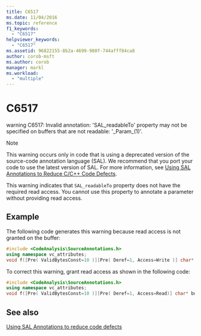 ```yaml
---
title: C6517
ms.date: 11/04/2016
ms.topic: reference
f1_keywords:
  - "C6517"
helpviewer_keywords:
  - "C6517"
ms.assetid: 96822155-8b2a-4699-980f-744afff84ca8
author: corob-msft
ms.author: corob
manager: markl
ms.workload:
  - "multiple"
---
```

# C6517
warning C6517: Invalid annotation: 'SAL_readableTo' property may not be specified on buffers that are not readable: '\_Param\_(1)'.

> [!NOTE]
> This warning occurs only in code that is using a deprecated version of the source-code annotation language (SAL). We recommend that you port your code to use the latest version of SAL. For more information, see [Using SAL Annotations to Reduce C/C++ Code Defects](../code-quality/using-sal-annotations-to-reduce-c-cpp-code-defects.md).

 This warning indicates that `SAL_readableTo` property does not have the required read access. You cannot use this property to annotate a parameter without providing read access.

## Example
 The following code generates this warning because read access is not granted on the buffer:

```cpp
#include <CodeAnalysis\SourceAnnotations.h>
using namespace vc_attributes;
void f([Pre( ValidBytesConst=10 )][Pre( Deref=1, Access=Write )] char* buffer );
```

 To correct this warning, grant read access as shown in the following code:

```cpp
#include <CodeAnalysis\SourceAnnotations.h>
using namespace vc_attributes;
void f([Pre( ValidBytesConst=10 )][Pre( Deref=1, Access=Read)] char* buffer );
```

## See also
 [Using SAL Annotations to reduce code defects](using-sal-annotations-to-reduce-c-cpp-code-defects.md)
